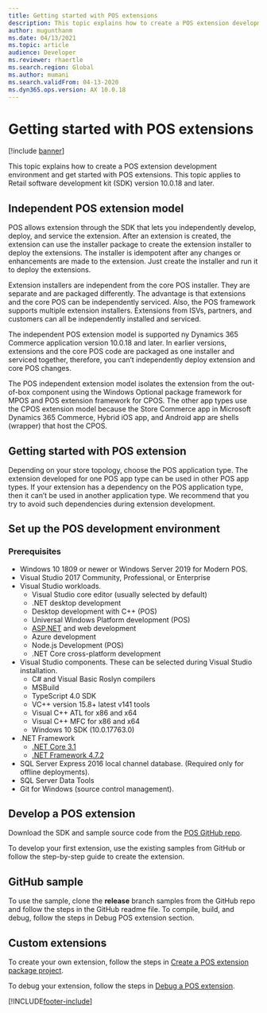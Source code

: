 ```yaml
---
title: Getting started with POS extensions
description: This topic explains how to create a POS extension development environment and get started with POS extensions.
author: mugunthanm
ms.date: 04/13/2021
ms.topic: article
audience: Developer
ms.reviewer: rhaertle
ms.search.region: Global
ms.author: mumani
ms.search.validFrom: 04-13-2020
ms.dyn365.ops.version: AX 10.0.18
---
```


# Getting started with POS extensions

[!include [banner](../../../includes/banner.md)]

This topic explains how to create a POS extension development environment and get started with POS extensions. This topic applies to Retail software development kit (SDK) version 10.0.18 and later.

## Independent POS extension model

POS allows extension through the SDK that lets you independently develop, deploy, and service the extension. After an extension is created, the extension can use the installer package to create the extension installer to deploy the extensions. The installer is idempotent after any changes or enhancements are made to the extension. Just create the installer and run it to deploy the extensions.

Extension installers are independent from the core POS installer. They are separate and are packaged differently. The advantage is that extensions and the core POS can be independently serviced. Also, the POS framework supports multiple extension installers. Extensions from ISVs, partners, and customers can all be independently installed and serviced.

The independent POS extension model is supported ny Dynamics 365 Commerce application version 10.0.18 and later. In earlier versions, extensions and the core POS code are packaged as one installer and serviced together, therefore, you can’t independently deploy extension and core POS changes.

The POS independent extension model isolates the extension from the out-of-box component using the Windows Optional package framework for MPOS and POS extension framework for CPOS. The other app types use the CPOS extension model because the Store Commerce app in Microsoft Dynamics 365 Commerce, Hybrid iOS app, and Android app are shells (wrapper) that host the CPOS.

## Getting started with POS extension

Depending on your store topology, choose the POS application type. The extension developed for one POS app type can be used in other POS app types. If your extension has a dependency on the POS application type, then it can’t be used in another application type. We recommend that you try to avoid such dependencies during extension development.

## Set up the POS development environment

### Prerequisites

+ Windows 10 1809 or newer or Windows Server 2019 for Modern POS.
+ Visual Studio 2017 Community, Professional, or Enterprise
+ Visual Studio workloads.
    + Visual Studio core editor (usually selected by default)
    + .NET desktop development
    + Desktop development with C++ (POS)
    + Universal Windows Platform development (POS)
    + [ASP.NET](http://asp.net/)  and web development
    + Azure development
    + Node.js Development (POS)
    + .NET Core cross-platform development
+ Visual Studio components. These can be selected during Visual Studio installation.
    + C# and Visual Basic Roslyn compilers
    + MSBuild
    + TypeScript 4.0 SDK
    + VC++ version 15.8+ latest v141 tools
    + Visual C++ ATL for x86 and x64
    + Visual C++ MFC for x86 and x64
    + Windows 10 SDK (10.0.17763.0)
+ .NET Framework
    + [.NET Core 3.1](https://dotnet.microsoft.com/download/dotnet/3.1)
    + [.NET Framework 4.7.2](https://dotnet.microsoft.com/download/dotnet-framework/thank-you/net472-developer-pack-offline-installer) 
+ SQL Server Express 2016 local channel database. (Required only for offline deployments).
+ SQL Server Data Tools
+ Git for Windows (source control management).

## Develop a POS extension

Download the SDK and sample source code from the [POS GitHub repo](https://github.com/microsoft/Dynamics365Commerce.InStore/tree/release/9.28/src/PosSample/Pos.Extension).

To develop your first extension, use the existing samples from GitHub or follow the step-by-step guide to create the extension.

## GitHub sample

To use the sample, clone the **release** branch samples from the GitHub repo and follow the steps in the GitHub readme file. To compile, build, and debug, follow the steps in Debug POS extension section.

## Custom extensions

To create your own extension, follow the steps in [Create a POS extension package project](create-pos-extension-package.md).

To debug your extension, follow the steps in [Debug a POS extension](debug-pos-extension.md).

[!INCLUDE[footer-include](../../../includes/footer-banner.md)]
